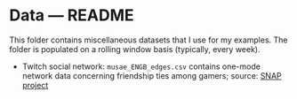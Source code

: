 # Data ― README

This folder contains miscellaneous datasets that I use for my examples. The folder is populated on a rolling window basis (typically, every week).

+   Twitch social network: `musae_ENGB_edges.csv` contains one-mode network data concerning friendship ties among gamers; source: [SNAP project](http://snap.stanford.edu/data/twitch-social-networks.html)
